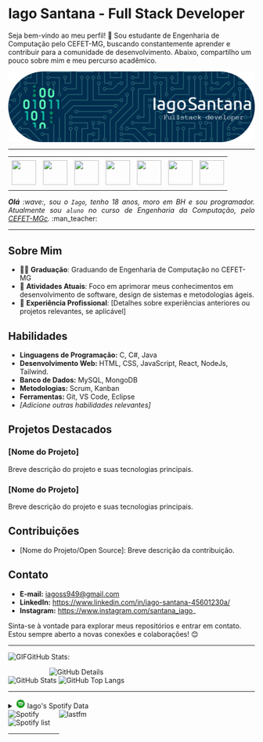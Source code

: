 # Iago Santana - Full Stack Developer

Seja bem-vindo ao meu perfil! 👋 Sou estudante de Engenharia de Computação pelo CEFET-MG, buscando constantemente aprender e contribuir para a comunidade de desenvolvimento. Abaixo, compartilho um pouco sobre mim e meu percurso acadêmico.

<div>
<img align="center" alt="Header" src="https://github.com/santana-iago/santana-iago/blob/main/img/github_banner.png?raw=true"/>
</div>

-----

<div align="center">
<table>
<tr>
 <td align="center" colspan="11"></td>
</tr> 
<tr>
<td><a href="https://github.com/santana-iago" target="_blank"><img src="https://github.com/joaopauloaramuni/joaopauloaramuni/blob/main/img/github5.png?raw=true" width="50px" height="50px"/></a>
</td>
<td><a href="https://replit.com/@iagosantana10"><img src="https://github.com/joaopauloaramuni/joaopauloaramuni/blob/main/img/replit3.svg?raw=true" width="50px" height="50px"/></a>
</td>
<td><a href="mailto:iagoss949@gmail.com" target="_blank"><img src="https://github.com/joaopauloaramuni/joaopauloaramuni/blob/main/img/gmail3.png?raw=true" width="50px" height="50px"/></a>
</td>
<td><a href="https://wa.me/5537999084706" target="_blank"><img src="https://github.com/joaopauloaramuni/joaopauloaramuni/blob/main/img/wpp2.png?raw=true" width="50px" height="50px"/></a>
</td>
<td><a href="https://www.instagram.com/santana_iago/" target="_blank"><img src="https://github.com/joaopauloaramuni/joaopauloaramuni/blob/main/img/insta2.png?raw=true" width="50px" height="50px"/></a>
</td>
<td><a href="https://www.linkedin.com/in/iagosantana10/" target="_blank"><img src="https://github.com/joaopauloaramuni/joaopauloaramuni/blob/main/img/linkedin2.png?raw=true" width="50px" height="50px"/></a>
</td>
<!--<td><a href="https://slack.com/app_redirect?channel=UVD9N6VCL"><img src="https://github.com/joaopauloaramuni/joaopauloaramuni/blob/main/img/slack.png?raw=true" width="50px" height="50px"/></a>
</td>-->
<td><a href="https://discordapp.com/users/959151773728251914" target="_blank"><img src="https://github.com/joaopauloaramuni/joaopauloaramuni/blob/main/img/discord2.png?raw=true" width="50px" height="50px"/></a>
</td>
</tr>
<tr>
 <td align="center" colspan="11"></td>
</tr> 
</table>

</div>
<div align="justify">
<i><b>Olá</b> :wave:, sou o <code>Iago</code>, tenho 18 anos, moro em BH e sou programador. Atualmente sou <code>aluno</code> no curso de Engenharia da Computação, pelo <a href="https://www.cefetmg.br/" target="_blank">CEFET-MGc</a>.</i> :man_teacher:<br />
</div>

-----

## Sobre Mim

- 👨‍🎓 **Graduação**: Graduando de Engenharia de Computação no CEFET-MG
- 🌱 **Atividades Atuais**: Foco em aprimorar meus conhecimentos em desenvolvimento de software, design de sistemas e metodologias ágeis.
- 💼 **Experiência Profissional**: [Detalhes sobre experiências anteriores ou projetos relevantes, se aplicável]

## Habilidades

- **Linguagens de Programação:** C, C#, Java
- **Desenvolvimento Web:** HTML, CSS, JavaScript, React, NodeJs, Tailwind.
- **Banco de Dados:** MySQL, MongoDB
- **Metodologias:** Scrum, Kanban
- **Ferramentas:** Git, VS Code, Eclipse
- *[Adicione outras habilidades relevantes]*

## Projetos Destacados

### [Nome do Projeto]

Breve descrição do projeto e suas tecnologias principais.

### [Nome do Projeto]

Breve descrição do projeto e suas tecnologias principais.

## Contribuições

- [Nome do Projeto/Open Source]: Breve descrição da contribuição.

## Contato

- **E-mail:** iagoss949@gmail.com 
- **LinkedIn:** https://www.linkedin.com/in/iago-santana-45601230a/
- **Instagram:** https://www.instagram.com/santana_iago_

Sinta-se à vontade para explorar meus repositórios e entrar em contato. Estou sempre aberto a novas conexões e colaborações! 😊

-----

<img height="20" alt="GIF" src="https://github.com/joaopauloaramuni/joaopauloaramuni/blob/main/img/graphic.gif?raw=true"/>GitHub Stats:

<div>
<img align="right" alt="GitHub Details" width="420px" src="http://github-profile-summary-cards.vercel.app/api/cards/profile-details?username=santana-iago&theme=github_dark"/>
<!--- <img alt="GitHub Commits" width="200px" src="http://github-profile-summary-cards.vercel.app/api/cards/productive-time?username=joaopauloaramuni&theme=github_dark"/> -->
<img alt="GitHub Stats" width="200px" src="http://github-profile-summary-cards.vercel.app/api/cards/stats?username=santana-iago&theme=github_dark"/>
<img alt="GitHub Top Langs" width="200px" src="http://github-profile-summary-cards.vercel.app/api/cards/repos-per-language?username=santana-iago&theme=github_dark"/>
</div>

-----

<div>
<div>
<details>
<summary><img height="20" alt="GIF" src="https://github.com/santana-iago/santana-iago/blob/main/img/spotify.gif?raw=true"/> Iago's Spotify Data</summary>
<img src="https://data-card-for-spotify.herokuapp.com/api/card?user_id=iopboqrqqheb8whvogbzsox8s" alt="Data Card for Spotify">
</details>
</div>
<div>
<!-- <a href="https://twitter.com/joaoaramuni" target="_blank"><img align="right" width="400px" height="270px" alt="tweets" src="https://github-readme-twitter.gazf.vercel.app/api?id=joaoaramuni"/></a> -->
<a href="https://www.last.fm/pt/user/iagoooooo" target="_blank"><img align="right" width="400px" height="270px" alt="lastfm" src="https://lastfm-recently-played.vercel.app/api?user=iagoooooo&width=400"/></a>
</div>
<div>
<img alt="Spotify" width="200px" height="270px" src="https://spotify-github-profile.vercel.app/api/view?uid=iopboqrqqheb8whvogbzsox8s&cover_image=true&theme=default"/> &nbsp; &nbsp; 
<img alt="Spotify list" width="200px" height="270px" src="https://spotify-recently-played-readme.vercel.app/api?user=iopboqrqqheb8whvogbzsox8s&count=10"/>
</div>
</div>

-----
